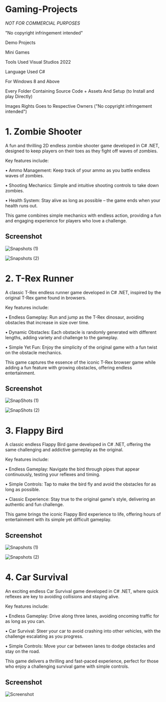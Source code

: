 # Gaming-Projects















*NOT FOR COMMERCIAL PURPOSES* 















"No copyright infringement intended"















Demo Projects















Mini Games 































Tools Used Visual Studios 2022 















Language Used C#















For Windows 8 and Above































Every Folder Containing Source Code + Assets And Setup (to Install and play Directly)































Images Rights Goes to Respective Owners ("No copyright infringement intended")































# 1. Zombie Shooter































A fun and thrilling 2D endless zombie shooter game developed in C# .NET, designed to keep players on their toes as they fight off waves of zombies.<br>















































Key features include:<br>















• Ammo Management: Keep track of your ammo as you battle endless waves of zombies.<br>















• Shooting Mechanics: Simple and intuitive shooting controls to take down zombies.<br>















• Health System: Stay alive as long as possible – the game ends when your health runs out.<br>































This game combines simple mechanics with endless action, providing a fun and engaging experience for players who love a challenge.<br>































## Screenshot















   















![Snapshots (1)](https://github.com/arihantjain-aj/Gaming-Projects/assets/121403074/8e9b7c43-da7c-49cd-a64f-c80a48ef9037)















![Snapshots (2)](https://github.com/arihantjain-aj/Gaming-Projects/assets/121403074/76b3cc2d-18d4-44f0-bd1d-ab12aa732abe)































   















# 2. T-Rex Runner































A classic T-Rex endless runner game developed in C# .NET, inspired by the original T-Rex game found in browsers.<br>















































Key features include:<br>















• Endless Gameplay: Run and jump as the T-Rex dinosaur, avoiding obstacles that increase in size over time.<br>















• Dynamic Obstacles: Each obstacle is randomly generated with different lengths, adding variety and challenge to the gameplay.<br>















• Simple Yet Fun: Enjoy the simplicity of the original game with a fun twist on the obstacle mechanics.<br>































This game captures the essence of the iconic T-Rex browser game while adding a fun feature with growing obstacles, offering endless entertainment.<br>































## Screenshot















   















![SnapShots (1)](https://github.com/arihantjain-aj/Gaming-Projects/assets/121403074/5a218ad4-6a4d-48bb-9f26-4bc8f00d138f)















![SnapShots (2)](https://github.com/arihantjain-aj/Gaming-Projects/assets/121403074/d86bf139-a741-425f-a029-e70cd0b5dc29)































   















# 3. Flappy Bird































A classic endless Flappy Bird game developed in C# .NET, offering the same challenging and addictive gameplay as the original.<br>















































Key features include:<br>















• Endless Gameplay: Navigate the bird through pipes that appear continuously, testing your reflexes and timing.<br>















• Simple Controls: Tap to make the bird fly and avoid the obstacles for as long as possible.<br>















• Classic Experience: Stay true to the original game's style, delivering an authentic and fun challenge.<br>































This game brings the iconic Flappy Bird experience to life, offering hours of entertainment with its simple yet difficult gameplay.<br>































## Screenshot















   















![Snapshots (1)](https://github.com/arihantjain-aj/Gaming-Projects/assets/121403074/bd992609-d48b-4836-bb9e-6c00d52b265f)















![Snapshots (2)](https://github.com/arihantjain-aj/Gaming-Projects/assets/121403074/51e7a58d-510f-4719-af26-378cd7800399)































   















# 4. Car Survival































An exciting endless Car Survival game developed in C# .NET, where quick reflexes are key to avoiding collisions and staying alive.<br>















































Key features include:<br>















• Endless Gameplay: Drive along three lanes, avoiding oncoming traffic for as long as you can.<br>















• Car Survival: Steer your car to avoid crashing into other vehicles, with the challenge escalating as you progress.<br>















• Simple Controls: Move your car between lanes to dodge obstacles and stay on the road.<br>































This game delivers a thrilling and fast-paced experience, perfect for those who enjoy a challenging survival game with simple controls.<br>































## Screenshot















   















![Screenshot](https://github.com/arihantjain-aj/Gaming-Projects/assets/121403074/4038d118-5265-4d37-893f-cb34b1cc590c)

